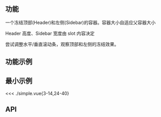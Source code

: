 ## 功能

一个冻结顶部(Header)和左侧(Sidebar)的容器。容器大小自适应父容器大小

Header 高度、Sidebar 宽度由 slot 内容决定

尝试调整水平/垂直滚动条，观察顶部和左侧的冻结效果。

## 功能示例

<Example />

## 最小示例

<<< ./simple.vue{3-14,24-40}

## API

<Usage />

<script setup>
import Example from "./example.vue";
import Usage from "./usage.vue";
</script>